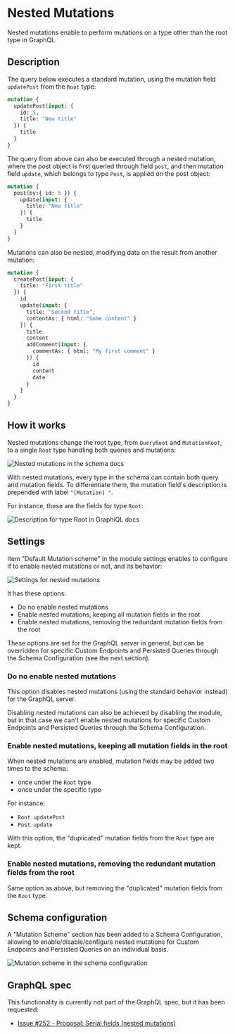 # Nested Mutations

Nested mutations enable to perform mutations on a type other than the root type in GraphQL.

## Description

The query below executes a standard mutation, using the mutation field `updatePost` from the `Root` type:

```graphql
mutation {
  updatePost(input: {
    id: 5,
    title: "New title"
  }) {
    title
  }
}
```

The query from above can also be executed through a nested mutation, where the post object is first queried through field `post`, and then mutation field `update`, which belongs to type `Post`, is applied on the post object:

```graphql
mutation {
  post(by:{ id: 5 }) {
    update(input: {
      title: "New title"
    }) {
      title
    }
  }
}
```

Mutations can also be nested, modifying data on the result from another mutation:

```graphql
mutation {
  createPost(input: {
    title: "First title"
  }) {
    id
    update(input: {
      title: "Second title",
      contentAs: { html: "Some content" }
    }) {
      title
      content
      addComment(input: {
        commentAs: { html: "My first comment" }
      }) {
        id
        content
        date
      }
    }
  }
}
```

## How it works

Nested mutations change the root type, from `QueryRoot` and `MutationRoot`, to a single `Root` type handling both queries and mutations:

![Nested mutations in the schema docs](../../images/schema-docs-nested-mutation.png)

With nested mutations, every type in the schema can contain both query and mutation fields. To differentiate them, the mutation field's description is prepended with label `"[Mutation] "`.

For instance, these are the fields for type `Root`:

![Description for type `Root` in GraphiQL docs](../../images/mutation-desc-in-graphiql-docs.png)

## Settings

Item "Default Mutation scheme" in the module settings enables to configure if to enable nested mutations or not, and its behavior:

<div class="img-width-1024" markdown=1>

![Settings for nested mutations](../../images/settings-nested-mutations-default.png)

</div>

It has these options:

- Do no enable nested mutations
- Enable nested mutations, keeping all mutation fields in the root
- Enable nested mutations, removing the redundant mutation fields from the root

These options are set for the GraphQL server in general, but can be overridden for specific Custom Endpoints and Persisted Queries through the Schema Configuration (see the next section).

### Do no enable nested mutations

This option disables nested mutations (using the standard behavior instead) for the GraphQL server.

Disabling nested mutations can also be achieved by disabling the module, but in that case we can't enable nested mutations for specific Custom Endpoints and Persisted Queries through the Schema Configuration.

### Enable nested mutations, keeping all mutation fields in the root

When nested mutations are enabled, mutation fields may be added two times to the schema:

- once under the `Root` type
- once under the specific type

For instance:

- `Root.updatePost`
- `Post.update`

With this option, the "duplicated" mutation fields from the `Root` type are kept.

### Enable nested mutations, removing the redundant mutation fields from the root

Same option as above, but removing the "duplicated" mutation fields from the `Root` type.

## Schema configuration

A "Mutation Scheme" section has been added to a Schema Configuration, allowing to enable/disable/configure nested mutations for Custom Endpoints and Persisted Queries on an individual basis.

![Mutation scheme in the schema configuration](../../images/schema-configuration-mutation-scheme.png)

## GraphQL spec

This functionality is currently not part of the GraphQL spec, but it has been requested:

- [Issue #252 - Proposal: Serial fields (nested mutations)](https://github.com/graphql/graphql-spec/issues/252)
